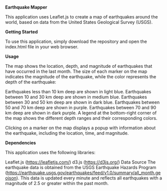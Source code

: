**Earthquake Mapper**


This application uses Leaflet.js to create a map of earthquakes around the world, based on data from the United States Geological Survey (USGS).



**Getting Started**

To use this application, simply download the repository and open the index.html file in your web browser.




**Usage**

The map shows the location, depth, and magnitude of earthquakes that have occurred in the last month. The size of each marker on the map indicates the magnitude of the earthquake, while the color represents the depth of the earthquake:

Earthquakes less than 10 km deep are shown in light blue.
Earthquakes between 10 and 30 km deep are shown in medium blue.
Earthquakes between 30 and 50 km deep are shown in dark blue.
Earthquakes between 50 and 70 km deep are shown in purple.
Earthquakes between 70 and 90 km deep are shown in dark purple.
A legend at the bottom-right corner of the map shows the different depth ranges and their corresponding colors.

Clicking on a marker on the map displays a popup with information about the earthquake, including the location, time, and magnitude.




**Dependencies**

This application uses the following libraries:

Leaflet.js (https://leafletjs.com/)
d3.js (https://d3js.org/)
Data Source
The earthquake data is obtained from the USGS Earthquake Hazards Program (https://earthquake.usgs.gov/earthquakes/feed/v1.0/summary/all_month.geojson). This data is updated every minute and reflects all earthquakes with a magnitude of 2.5 or greater within the past month.
